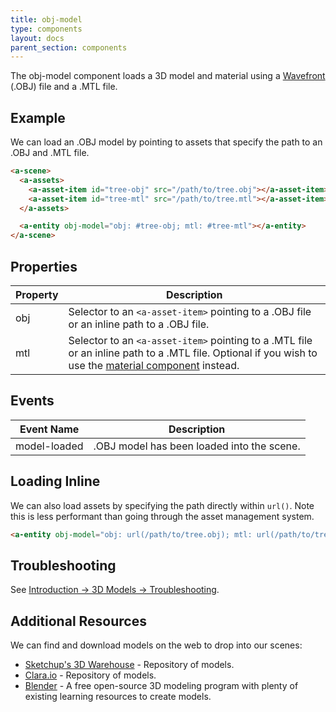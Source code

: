 ```yaml
---
title: obj-model
type: components
layout: docs
parent_section: components
---
```


The obj-model component loads a 3D model and material using a
[Wavefront][wavefront-wiki] (.OBJ) file and a .MTL file.

## Example

We can load an .OBJ model by pointing to assets that specify the path to an .OBJ and .MTL file.

```html
<a-scene>
  <a-assets>
    <a-asset-item id="tree-obj" src="/path/to/tree.obj"></a-asset-item>
    <a-asset-item id="tree-mtl" src="/path/to/tree.mtl"></a-asset-item>
  </a-assets>

  <a-entity obj-model="obj: #tree-obj; mtl: #tree-mtl"></a-entity>
</a-scene>
```

## Properties

| Property   | Description                                                                                                                                                       |
| ---------- | -------------------------------------------------------------------------------------------                                                                       |
| obj        | Selector to an `<a-asset-item>` pointing to a .OBJ file or an inline path to a .OBJ file.                                                                         |
| mtl        | Selector to an `<a-asset-item>` pointing to a .MTL file or an inline path to a .MTL file. Optional if you wish to use the [material component][material] instead. |

## Events

| Event Name   | Description                                                                                 |
| ----------   | ------------------------------------------------------------------------------------------- |
| model-loaded | .OBJ model has been loaded into the scene.                                                  |

## Loading Inline

We can also load assets by specifying the path directly within `url()`. Note this is less performant than going through the asset management system.

```html
<a-entity obj-model="obj: url(/path/to/tree.obj); mtl: url(/path/to/tree.mtl)"></a-entity>
```

## Troubleshooting

See [Introduction → 3D Models → Troubleshooting](https://aframe.io/docs/0.5.0/introduction/models.html#troubleshooting).

## Additional Resources

We can find and download models on the web to drop into our scenes:

- [Sketchup's 3D Warehouse][sketchup] - Repository of models.
- [Clara.io][clara] - Repository of models.
- [Blender][blender] - A free open-source 3D modeling program with plenty of existing learning resources to create models.

[blender]: https://www.blender.org/
[clara]: https://clara.io
[material]: ./material.md
[sketchup]: https://3dwarehouse.sketchup.com
[wavefront-wiki]: https://en.wikipedia.org/wiki/Wavefront_.obj_file
